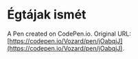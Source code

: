 # Égtájak ismét

A Pen created on CodePen.io. Original URL: [https://codepen.io/Vozard/pen/jOabqjJ](https://codepen.io/Vozard/pen/jOabqjJ).


